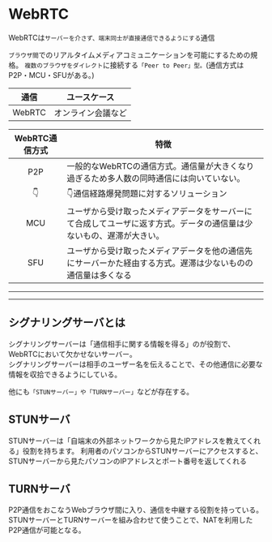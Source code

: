 # WebRTC

WebRTCは`サーバーを介さず、端末同士が直接通信できるようにする`通信

`ブラウザ間`でのリアルタイムメディアコミュニケーションを可能にするための規格。
`複数のブラウザをダイレクト`に接続する`「Peer to Peer」型。`(通信方式はP2P・MCU・SFUがある。)

|通信|ユースケース|
|--|--|
|WebRTC|オンライン会議など|

|WebRTC通信方式|特徴|
|:--:|--|
|P2P|一般的なWebRTCの通信方式。通信量が大きくなり過ぎるため多人数の同時通信には向いていない。|
|👇|👇通信経路爆発問題に対するソリューション|
|MCU|ユーザから受け取ったメディアデータをサーバーにて合成してユーザに返す方式。データの通信量は少ないもの、遅滞が大きい。|
|SFU|ユーザから受け取ったメディアデータを他の通信先にサーバーかた経由する方式。遅滞は少ないものの通信量は多くなる|

---
---

## シグナリングサーバとは

シグナリングサーバーは「通信相手に関する情報を得る」のが役割で、WebRTCにおいて欠かせないサーバー。  
シグナリングサーバーは相手のユーザー名を伝えることで、その他通信に必要な情報を収拾できるようにしている。

他にも`「STUNサーバー」や「TURNサーバー」`などが存在する。

## STUNサーバ

STUNサーバーは「自端末の外部ネットワークから見たIPアドレスを教えてくれる」役割を持ちます。
利用者のパソコンからSTUNサーバーにアクセスすると、STUNサーバーから見たパソコンのIPアドレスとポート番号を返してくれる

## TURNサーバ

P2P通信をおこなうWebブラウザ間に入り、通信を中継する役割を持っている。
STUNサーバーとTURNサーバーを組み合わせて使うことで、NATを利用したP2P通信が可能となる。

